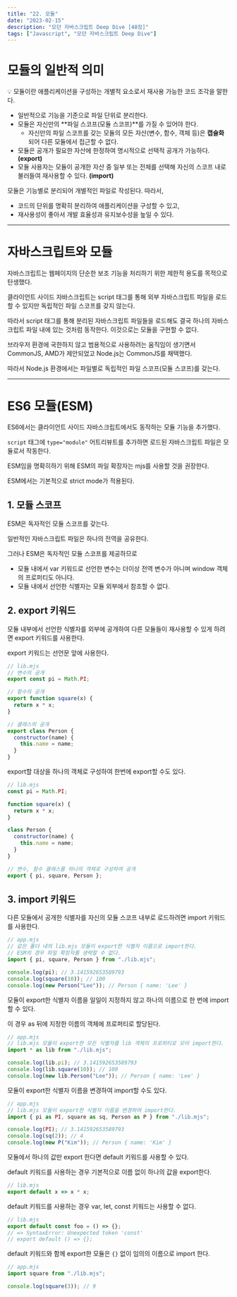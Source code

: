 ```yaml
---
title: "22. 모듈"
date: "2023-02-15"
description: "모던 자바스크립트 Deep Dive [48장]"
tags: ["Javascript", "모던 자바스크립트 Deep Dive"]
---
```


# 모듈의 일반적 의미

<aside>
💡 모듈이란 애플리케이션을 구성하는 개별적 요소로서 재사용 가능한 코드 조각을 말한다.

</aside>

- 일반적으로 기능을 기준으로 파일 단위로 분리한다.
- 모듈은 자신만의 **파일 스코프(모듈 스코프)**를 가질 수 있어야 한다.
  - 자신만의 파일 스코프를 갖는 모듈의 모든 자산(변수, 함수, 객체 등)은 **캡슐화**되어 다른 모듈에서 접근할 수 없다.
- 모듈은 공개가 필요한 자산에 한정하여 명시적으로 선택적 공개가 가능하다. **(export)**
- 모듈 사용자는 모듈이 공개한 자산 중 일부 또는 전체를 선택해 자신의 스코프 내로 불러들여 재사용할 수 있다. **(import)**

모듈은 기능별로 분리되어 개별적인 파일로 작성된다. 따라서,

- 코드의 단위를 명확히 분리하여 애플리케이션을 구성할 수 있고,
- 재사용성이 좋아서 개발 효율성과 유지보수성을 높일 수 있다.

---

# 자바스크립트와 모듈

자바스크립트는 웹페이지의 단순한 보조 기능을 처리하기 위한 제한적 용도를 목적으로 탄생했다.

클라이언트 사이드 자바스크립트는 script 태그를 통해 외부 자바스크립트 파일을 로드할 수 있지만 독립적인 파일 스코프를 갖지 않는다.

따라서 script 태그를 통해 분리된 자바스크립트 파일들을 로드해도 결국 하나의 자바스크립트 파일 내에 있는 것처럼 동작한다. 이것으로는 모듈을 구현할 수 없다.

브라우저 환경에 국한하지 않고 범용적으로 사용하려는 움직임이 생기면서 CommonJS, AMD가 제안되었고 Node.js는 CommonJS를 채택했다.

따라서 Node.js 환경에서는 파일별로 독립적인 파일 스코프(모듈 스코프)를 갖는다.

---

# ES6 모듈(ESM)

ES6에서는 클라이언트 사이드 자바스크립트에서도 동작하는 모듈 기능을 추가했다.

`script` 태그에 `type="module"` 어트리뷰트를 추가하면 로드된 자바스크립트 파일은 모듈로서 작동한다.

ESM임을 명확히하기 위해 ESM의 파일 확장자는 mjs를 사용할 것을 권장한다.

ESM에서는 기본적으로 strict mode가 적용된다.

## 1. 모듈 스코프

ESM은 독자적인 모듈 스코프를 갖는다.

일반적인 자바스크립트 파일은 하나의 전역을 공유한다.

그러나 ESM은 독자적인 모듈 스코프를 제공하므로

- 모듈 내에서 var 키워드로 선언한 변수는 더이상 전역 변수가 아니며 window 객체의 프로퍼티도 아니다.
- 모듈 내에서 선언한 식별자는 모듈 외부에서 참조할 수 없다.

## 2. export 키워드

모듈 내부에서 선언한 식별자를 외부에 공개하여 다른 모듈들이 재사용할 수 있게 하려면 export 키워드를 사용한다.

export 키워드는 선언문 앞에 사용한다.

```jsx
// lib.mjs
// 변수의 공개
export const pi = Math.PI;

// 함수의 공개
export function square(x) {
  return x * x;
}

// 클래스의 공개
export class Person {
  constructor(name) {
    this.name = name;
  }
}
```

export할 대상을 하나의 객체로 구성하여 한번에 export할 수도 있다.

```jsx
// lib.mjs
const pi = Math.PI;

function square(x) {
  return x * x;
}

class Person {
  constructor(name) {
    this.name = name;
  }
}

// 변수, 함수 클래스를 하나의 객체로 구성하여 공개
export { pi, square, Person };
```

## 3. import 키워드

다른 모듈에서 공개한 식별자를 자신의 모듈 스코프 내부로 로드하려면 import 키워드를 사용한다.

```jsx
// app.mjs
// 같은 폴더 내의 lib.mjs 모듈이 export한 식별자 이름으로 import한다.
// ESM의 경우 파일 확장자를 생략할 수 없다.
import { pi, square, Person } from "./lib.mjs";

console.log(pi); // 3.141592653589793
console.log(square(10)); // 100
console.log(new Person("Lee")); // Person { name: 'Lee' }
```

모듈이 export한 식별자 이름을 일일이 지정하지 않고 하나의 이름으로 한 번에 import할 수 있다.

이 경우 as 뒤에 지정한 이름의 객체에 프로퍼티로 할당된다.

```jsx
// app.mjs
// lib.mjs 모듈이 export한 모든 식별자를 lib 객체의 프로퍼티로 모아 import한다.
import * as lib from "./lib.mjs";

console.log(lib.pi); // 3.141592653589793
console.log(lib.square(10)); // 100
console.log(new lib.Person("Lee")); // Person { name: 'Lee' }
```

모듈이 export한 식별자 이름을 변경하여 import할 수도 있다.

```jsx
// app.mjs
// lib.mjs 모듈이 export한 식별자 이름을 변경하여 import한다.
import { pi as PI, square as sq, Person as P } from "./lib.mjs";

console.log(PI); // 3.141592653589793
console.log(sq(2)); // 4
console.log(new P("Kim")); // Person { name: 'Kim' }
```

모듈에서 하나의 값만 export 한다면 default 키워드를 사용할 수 있다.

default 키워드를 사용하는 경우 기본적으로 이름 없이 하나의 값을 export한다.

```jsx
// lib.mjs
export default x => x * x;
```

default 키워드를 사용하는 경우 var, let, const 키워드는 사용할 수 없다.

```jsx
// lib.mjs
export default const foo = () => {};
// => SyntaxError: Unexpected token 'const'
// export default () => {};
```

default 키워드와 함께 export한 모듈은 `{}` 없이 임의의 이름으로 import 한다.

```jsx
// app.mjs
import square from "./lib.mjs";

console.log(square(3)); // 9
```
